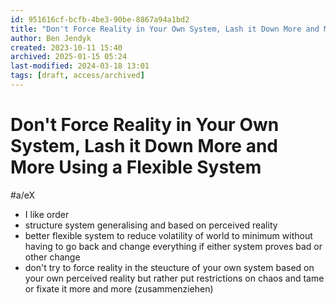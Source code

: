 ```yaml
---
id: 951616cf-bcfb-4be3-90be-8867a94a1bd2
title: "Don't Force Reality in Your Own System, Lash it Down More and More Using a Flexible System"
author: Ben Jendyk
created: 2023-10-11 15:40
archived: 2025-01-15 05:24
last-modified: 2024-03-18 13:01
tags: [draft, access/archived]
---
```


# Don't Force Reality in Your Own System, Lash it Down More and More Using a Flexible System

#a/eX

- I like order
- structure system generalising and based on perceived reality
- better flexible system to reduce volatility of world to minimum without having to go back and change everything if either system proves bad or other change
- don't try to force reality in the steucture of your own system based on your own perceived reality but rather put restrictions on chaos and tame or fixate it more and more (zusammenziehen)
